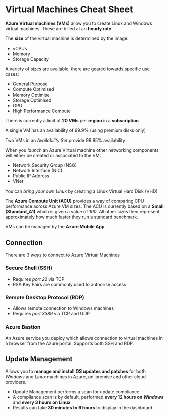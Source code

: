 # Virtual Machines Cheat Sheet

**Azure Virtual machines (VMs)** allow you to create Linux and Windows virtual machines.  These are billed at an **hourly rate**.

The **size** of the virtual machine is determined by the image:

- vCPUs
- Memory
- Storage Capacity

A variety of sizes are available, there are geared towards specific use cases:

- General Purpose
- Compute Optimised
- Memory Optimise
- Storage Optimised
- GPU
- High Performance Compute

There is currently a limit of **20 VMs** per **region** in a **subscription**

A single VM has an availability of 99.9% (using premium disks only)

Two VMs in an *Availability Set* provide 99.95% availability

When you *launch* an Azure Virtual machine other networking components will either be created or associated to the VM:

- Network Security Group (NSG)
- Network Interface (NIC)
- Public IP Address
- VNet

You can *bring your own Linux* by creating a Linux Virtual Hard Disk (VHD)

The **Azure Compute Unit (ACU)** provides a way of comparing CPU performance across Azure VM sizes.  The ACU is currently based on a **Small (Standard_A1)** which is given a value of *100*.  All other sizes then represent approximately how much faster they run a standard benchmark.

VMs can be managed by the **Azure Mobile App**

## Connection

There are *3 ways* to connect to Azure Virtual Machines

### Secure Shell (SSH)

- Requires *port 22* via TCP
- RSA Key Pairs are commonly used to authorise access

### Remote Desktop Protocol (RDP)

- Allows remote connection to Windows machines
- Requires *port 3389* via TCP and UDP

### Azure Bastion

An Azure service you deploy which allows connection to virtual machines in a browser from the Azure portal.  Supports both SSH and RDP.

## Update Management

Allows you to **manage and install OS updates and patches** for both *Windows* and *Linux* machines in Azure, on-premise and other cloud providers.

- Update Management performs a scan for update compliance
- A compliance scan is by default, performed **every 12 hours on *Windows*** and **every 3 hours on Linux**
- Results can take **30 minutes to 6 hours** to display in the dashboard

